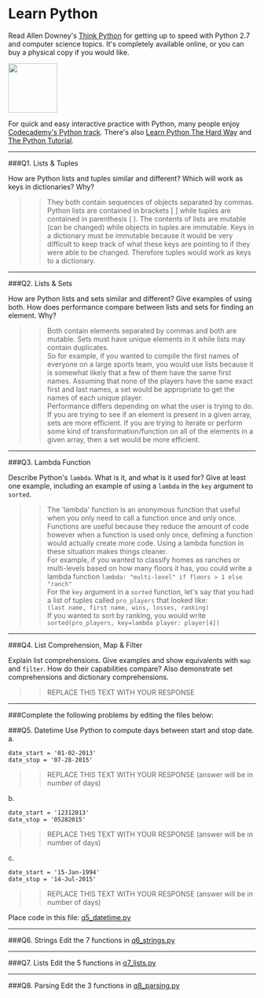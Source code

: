 # Learn Python

Read Allen Downey's [Think Python](http://www.greenteapress.com/thinkpython/) for getting up to speed with Python 2.7 and computer science topics. It's completely available online, or you can buy a physical copy if you would like.

<a href="http://www.greenteapress.com/thinkpython/"><img src="img/think_python.png" style="width: 100px;" target="_blank"></a>

For quick and easy interactive practice with Python, many people enjoy [Codecademy's Python track](http://www.codecademy.com/en/tracks/python). There's also [Learn Python The Hard Way](http://learnpythonthehardway.org/book/) and [The Python Tutorial](https://docs.python.org/2/tutorial/).

---

###Q1. Lists &amp; Tuples

How are Python lists and tuples similar and different? Which will work as keys in dictionaries? Why?

>>They both contain sequences of objects separated by commas.  Python lists are contained in brackets [ ] while tuples are contained in parenthesis ( ). The contents of lists are mutable (can be changed) while objects in tuples are immutable.
Keys in a dictionary must be immutable because it would be very difficult to keep track of what these keys are pointing to if they were able to be changed.  Therefore tuples would work as keys to a dictionary.

---

###Q2. Lists &amp; Sets

How are Python lists and sets similar and different? Give examples of using both. How does performance compare between lists and sets for finding an element. Why?

>>Both contain elements separated by commas and both are mutable.  Sets must have unique elements in it while lists may contain duplicates.  <br />
So for example, if you wanted to compile the first names of everyone on a large sports team, you would use lists because it is somewhat likely that a few of them have the same first names.  Assuming that none of the players have the same exact first and last names, a set would be appropriate to get the names of each unique player. <br />
Performance differs depending on what the user is trying to do.  If you are trying to see if an element is present in a given array, sets are more efficient.  If you are trying to iterate or perform some kind of transformation/function on all of the elements in a given array, then a set would be more efficient.

---

###Q3. Lambda Function

Describe Python's `lambda`. What is it, and what is it used for? Give at least one example, including an example of using a `lambda` in the `key` argument to `sorted`.

>> The 'lambda' function is an anonymous function that useful when you only need to call a function once and only once.  Functions are useful because they reduce the amount of code however when a function is used only once, defining a function would actually create more code.  Using a lambda function in these situation makes things cleaner.<br />
For example, if you wanted to classify homes as ranches or multi-levels based on how many floors it has, you could write a lambda function `lambda: "multi-level" if floors > 1 else "ranch"`<br />
For the `key` argument in a `sorted` function, let's say that you had a list of tuples called `pro_players` that looked like:<br />
`(last name, first name, wins, losses, ranking)`<br />
If you wanted to sort by ranking, you would write<br />`sorted(pro_players, key=lambda player: player[4])`


---

###Q4. List Comprehension, Map &amp; Filter

Explain list comprehensions. Give examples and show equivalents with `map` and `filter`. How do their capabilities compare? Also demonstrate set comprehensions and dictionary comprehensions.

>> REPLACE THIS TEXT WITH YOUR RESPONSE

---

###Complete the following problems by editing the files below:

###Q5. Datetime
Use Python to compute days between start and stop date.   
a.  

```
date_start = '01-02-2013'    
date_stop = '07-28-2015'
```

>> REPLACE THIS TEXT WITH YOUR RESPONSE (answer will be in number of days)

b.  
```
date_start = '12312013'  
date_stop = '05282015'  
```

>> REPLACE THIS TEXT WITH YOUR RESPONSE (answer will be in number of days)

c.  
```
date_start = '15-Jan-1994'      
date_stop = '14-Jul-2015'  
```

>> REPLACE THIS TEXT WITH YOUR RESPONSE  (answer will be in number of days)

Place code in this file: [q5_datetime.py](python/q5_datetime.py)

---

###Q6. Strings
Edit the 7 functions in [q6_strings.py](python/q6_strings.py)

---

###Q7. Lists
Edit the 5 functions in [q7_lists.py](python/q7_lists.py)

---

###Q8. Parsing
Edit the 3 functions in [q8_parsing.py](python/q8_parsing.py)





